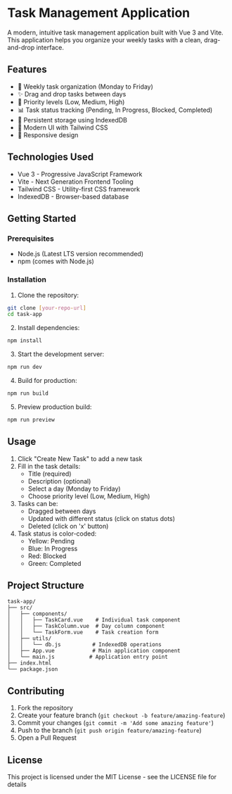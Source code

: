 # Task Management Application

A modern, intuitive task management application built with Vue 3 and Vite. This application helps you organize your weekly tasks with a clean, drag-and-drop interface.

## Features

- 📅 Weekly task organization (Monday to Friday)
- ✨ Drag and drop tasks between days
- 🎯 Priority levels (Low, Medium, High)
- 📊 Task status tracking (Pending, In Progress, Blocked, Completed)
- 💾 Persistent storage using IndexedDB
- 🎨 Modern UI with Tailwind CSS
- 📱 Responsive design

## Technologies Used

- Vue 3 - Progressive JavaScript Framework
- Vite - Next Generation Frontend Tooling
- Tailwind CSS - Utility-first CSS framework
- IndexedDB - Browser-based database

## Getting Started

### Prerequisites

- Node.js (Latest LTS version recommended)
- npm (comes with Node.js)

### Installation

1. Clone the repository:
```bash
git clone [your-repo-url]
cd task-app
```

2. Install dependencies:
```bash
npm install
```

3. Start the development server:
```bash
npm run dev
```

4. Build for production:
```bash
npm run build
```

5. Preview production build:
```bash
npm run preview
```

## Usage

1. Click "Create New Task" to add a new task
2. Fill in the task details:
   - Title (required)
   - Description (optional)
   - Select a day (Monday to Friday)
   - Choose priority level (Low, Medium, High)
3. Tasks can be:
   - Dragged between days
   - Updated with different status (click on status dots)
   - Deleted (click on 'x' button)
4. Task status is color-coded:
   - Yellow: Pending
   - Blue: In Progress
   - Red: Blocked
   - Green: Completed

## Project Structure

```
task-app/
├── src/
│   ├── components/
│   │   ├── TaskCard.vue    # Individual task component
│   │   ├── TaskColumn.vue  # Day column component
│   │   └── TaskForm.vue    # Task creation form
│   ├── utils/
│   │   └── db.js          # IndexedDB operations
│   ├── App.vue            # Main application component
│   └── main.js           # Application entry point
├── index.html
└── package.json
```

## Contributing

1. Fork the repository
2. Create your feature branch (`git checkout -b feature/amazing-feature`)
3. Commit your changes (`git commit -m 'Add some amazing feature'`)
4. Push to the branch (`git push origin feature/amazing-feature`)
5. Open a Pull Request

## License

This project is licensed under the MIT License - see the LICENSE file for details
